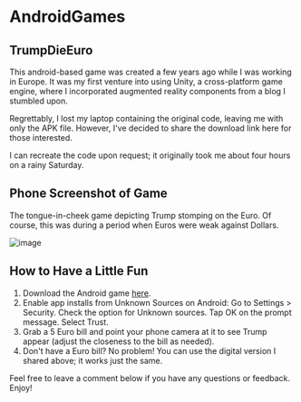 # AndroidGames

## TrumpDieEuro
This android-based game was created a few years ago while I was working in Europe. It was my first venture into using Unity, a cross-platform game engine, where I incorporated augmented reality components from a blog I stumbled upon.

Regrettably, I lost my laptop containing the original code, leaving me with only the APK file. However, I've decided to share the download link here for those interested.

I can recreate the code upon request; it originally took me about four hours on a rainy Saturday.

## Phone Screenshot of Game
The tongue-in-cheek game depicting Trump stomping on the Euro. Of course, this was during a period when Euros were weak against Dollars.

![image](https://github.com/ewpHumanTech/AndroidGames/assets/170042205/f8a8304a-1695-4eb5-9170-52492e9b7b15)


## How to Have a Little Fun
1. Download the Android game [here](https://drive.google.com/file/d/1Ygk929tzVR9iAE7U0VkcOKCkOS6pF8Ra/view?usp=drive_link).
2. Enable app installs from Unknown Sources on Android:
Go to Settings > Security.
Check the option for Unknown sources.
Tap OK on the prompt message.
Select Trust.
3. Grab a 5 Euro bill and point your phone camera at it to see Trump appear (adjust the closeness to the bill as needed).
4. Don't have a Euro bill? No problem! You can use the digital version I shared above; it works just the same.

Feel free to leave a comment below if you have any questions or feedback. Enjoy!
   
